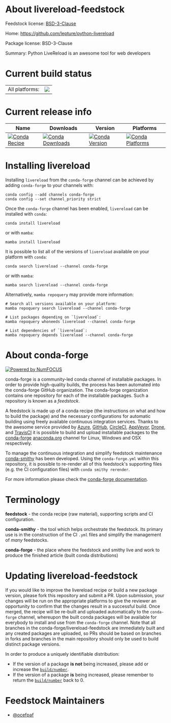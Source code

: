 About livereload-feedstock
==========================

Feedstock license: [BSD-3-Clause](https://github.com/conda-forge/livereload-feedstock/blob/main/LICENSE.txt)

Home: https://github.com/lepture/python-livereload

Package license: BSD-3-Clause

Summary: Python LiveReload is an awesome tool for web developers

Current build status
====================


<table><tr><td>All platforms:</td>
    <td>
      <a href="https://dev.azure.com/conda-forge/feedstock-builds/_build/latest?definitionId=5279&branchName=main">
        <img src="https://dev.azure.com/conda-forge/feedstock-builds/_apis/build/status/livereload-feedstock?branchName=main">
      </a>
    </td>
  </tr>
</table>

Current release info
====================

| Name | Downloads | Version | Platforms |
| --- | --- | --- | --- |
| [![Conda Recipe](https://img.shields.io/badge/recipe-livereload-green.svg)](https://anaconda.org/conda-forge/livereload) | [![Conda Downloads](https://img.shields.io/conda/dn/conda-forge/livereload.svg)](https://anaconda.org/conda-forge/livereload) | [![Conda Version](https://img.shields.io/conda/vn/conda-forge/livereload.svg)](https://anaconda.org/conda-forge/livereload) | [![Conda Platforms](https://img.shields.io/conda/pn/conda-forge/livereload.svg)](https://anaconda.org/conda-forge/livereload) |

Installing livereload
=====================

Installing `livereload` from the `conda-forge` channel can be achieved by adding `conda-forge` to your channels with:

```
conda config --add channels conda-forge
conda config --set channel_priority strict
```

Once the `conda-forge` channel has been enabled, `livereload` can be installed with `conda`:

```
conda install livereload
```

or with `mamba`:

```
mamba install livereload
```

It is possible to list all of the versions of `livereload` available on your platform with `conda`:

```
conda search livereload --channel conda-forge
```

or with `mamba`:

```
mamba search livereload --channel conda-forge
```

Alternatively, `mamba repoquery` may provide more information:

```
# Search all versions available on your platform:
mamba repoquery search livereload --channel conda-forge

# List packages depending on `livereload`:
mamba repoquery whoneeds livereload --channel conda-forge

# List dependencies of `livereload`:
mamba repoquery depends livereload --channel conda-forge
```


About conda-forge
=================

[![Powered by
NumFOCUS](https://img.shields.io/badge/powered%20by-NumFOCUS-orange.svg?style=flat&colorA=E1523D&colorB=007D8A)](https://numfocus.org)

conda-forge is a community-led conda channel of installable packages.
In order to provide high-quality builds, the process has been automated into the
conda-forge GitHub organization. The conda-forge organization contains one repository
for each of the installable packages. Such a repository is known as a *feedstock*.

A feedstock is made up of a conda recipe (the instructions on what and how to build
the package) and the necessary configurations for automatic building using freely
available continuous integration services. Thanks to the awesome service provided by
[Azure](https://azure.microsoft.com/en-us/services/devops/), [GitHub](https://github.com/),
[CircleCI](https://circleci.com/), [AppVeyor](https://www.appveyor.com/),
[Drone](https://cloud.drone.io/welcome), and [TravisCI](https://travis-ci.com/)
it is possible to build and upload installable packages to the
[conda-forge](https://anaconda.org/conda-forge) [anaconda.org](https://anaconda.org/)
channel for Linux, Windows and OSX respectively.

To manage the continuous integration and simplify feedstock maintenance
[conda-smithy](https://github.com/conda-forge/conda-smithy) has been developed.
Using the ``conda-forge.yml`` within this repository, it is possible to re-render all of
this feedstock's supporting files (e.g. the CI configuration files) with ``conda smithy rerender``.

For more information please check the [conda-forge documentation](https://conda-forge.org/docs/).

Terminology
===========

**feedstock** - the conda recipe (raw material), supporting scripts and CI configuration.

**conda-smithy** - the tool which helps orchestrate the feedstock.
                   Its primary use is in the construction of the CI ``.yml`` files
                   and simplify the management of *many* feedstocks.

**conda-forge** - the place where the feedstock and smithy live and work to
                  produce the finished article (built conda distributions)


Updating livereload-feedstock
=============================

If you would like to improve the livereload recipe or build a new
package version, please fork this repository and submit a PR. Upon submission,
your changes will be run on the appropriate platforms to give the reviewer an
opportunity to confirm that the changes result in a successful build. Once
merged, the recipe will be re-built and uploaded automatically to the
`conda-forge` channel, whereupon the built conda packages will be available for
everybody to install and use from the `conda-forge` channel.
Note that all branches in the conda-forge/livereload-feedstock are
immediately built and any created packages are uploaded, so PRs should be based
on branches in forks and branches in the main repository should only be used to
build distinct package versions.

In order to produce a uniquely identifiable distribution:
 * If the version of a package **is not** being increased, please add or increase
   the [``build/number``](https://docs.conda.io/projects/conda-build/en/latest/resources/define-metadata.html#build-number-and-string).
 * If the version of a package **is** being increased, please remember to return
   the [``build/number``](https://docs.conda.io/projects/conda-build/en/latest/resources/define-metadata.html#build-number-and-string)
   back to 0.

Feedstock Maintainers
=====================

* [@ocefpaf](https://github.com/ocefpaf/)

